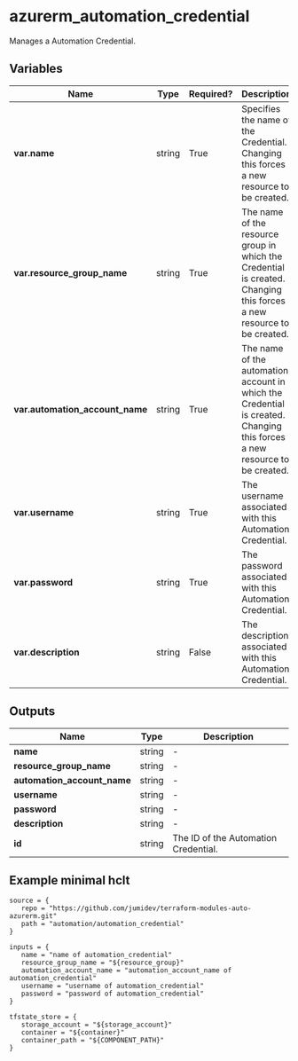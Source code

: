 # azurerm_automation_credential

Manages a Automation Credential.

## Variables

| Name | Type | Required? |  Description |
| ---- | ---- | --------- |  ----------- |
| **var.name** | string | True | Specifies the name of the Credential. Changing this forces a new resource to be created. | 
| **var.resource_group_name** | string | True | The name of the resource group in which the Credential is created. Changing this forces a new resource to be created. | 
| **var.automation_account_name** | string | True | The name of the automation account in which the Credential is created. Changing this forces a new resource to be created. | 
| **var.username** | string | True | The username associated with this Automation Credential. | 
| **var.password** | string | True | The password associated with this Automation Credential. | 
| **var.description** | string | False | The description associated with this Automation Credential. | 



## Outputs

| Name | Type | Description |
| ---- | ---- | --------- | 
| **name** | string  | - | 
| **resource_group_name** | string  | - | 
| **automation_account_name** | string  | - | 
| **username** | string  | - | 
| **password** | string  | - | 
| **description** | string  | - | 
| **id** | string  | The ID of the Automation Credential. | 

## Example minimal hclt

```hcl
source = {
   repo = "https://github.com/jumidev/terraform-modules-auto-azurerm.git" 
   path = "automation/automation_credential" 
}

inputs = {
   name = "name of automation_credential" 
   resource_group_name = "${resource_group}" 
   automation_account_name = "automation_account_name of automation_credential" 
   username = "username of automation_credential" 
   password = "password of automation_credential" 
}

tfstate_store = {
   storage_account = "${storage_account}" 
   container = "${container}" 
   container_path = "${COMPONENT_PATH}" 
}


```